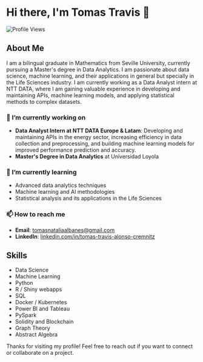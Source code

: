 # Hi there, I'm Tomas Travis 👋

![Profile Views](https://komarev.com/ghpvc/?username=tomastravis&color=blue)


## About Me

I am a bilingual graduate in Mathematics from Seville University, currently pursuing a Master's degree in Data Analytics. I am passionate about data science, machine learning, and their applications in general but specially in the Life Sciences industry. I am currently working as a Data Analyst intern at NTT DATA, where I am gaining valuable experience in developing and maintaining APIs, machine learning models, and applying statistical methods to complex datasets.

### 🔭 I’m currently working on

- **Data Analyst Intern at NTT DATA Europe & Latam**: Developing and maintaining APIs in the energy sector, increasing efficiency in data collection and preprocessing, and building machine learning models for improved performance prediction and accuracy.
- **Master's Degree in Data Analytics** at Universidad Loyola

### 🌱 I’m currently learning

- Advanced data analytics techniques
- Machine learning and AI methodologies
- Statistical analysis and its applications in the Life Sciences

### 📫 How to reach me

- **Email**: [tomasnataliaalbanes@gmail.com](mailto:tomasnataliaalbanes@gmail.com)
- **LinkedIn**: [linkedin.com/in/tomas-travis-alonso-cremnitz](https://www.linkedin.com/in/tomas-travis-alonso-cremnitz)


## Skills

- Data Science
- Machine Learning
- Python
- R / Shiny webapps
- SQL
- Docker / Kubernetes
- Power BI and Tableau 
- PySpark
- Solidity and Blockchain
- Graph Theory
- Abstract Algebra

Thanks for visiting my profile! Feel free to reach out if you want to connect or collaborate on a project.
